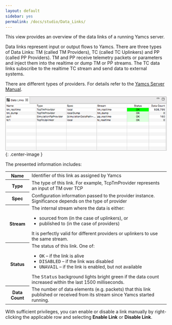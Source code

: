 ```yaml
---
layout: default
sidebar: yes
permalink: /docs/studio/Data_Links/
---
```


This view provides an overview of the data links of a running Yamcs server.

Data links represent input or output flows to Yamcs. There are three types of Data Links: TM (called TM Providers), TC (called TC Uplinkers) and PP (called PP Providers). TM and PP receive telemetry packets or parameters and inject them into the realtime or dump TM or PP streams. The TC data links subscribe to the realtime TC stream and send data to external systems.

There are different types of providers. For details refer to the [Yamcs Server Manual](/docs/server/).

![Data Links](/assets/studio/data-links.png){: .center-image }

The presented information includes:

<table class="inline">
    <tr>
        <th>Name</th>
        <td>Identifier of this link as assigned by Yamcs</td>
    </tr>
    <tr>
        <th>Type</th>
        <td>The type of this link. For example, TcpTmProvider represents an input of TM over TCP</td>
    </tr>
    <tr>
        <th>Spec</th>
        <td>Configuration information passed to the provider instance. Significance depends on the type of provider</td>
    </tr>
    <tr>
        <th>Stream</th>
        <td>
            The internal stream where the data is either:
            <ul>
                <li>sourced from (in the case of uplinkers), or</li>
                <li>published to (in the case of providers)</li>
            </ul>
            It is perfectly valid for different providers or uplinkers to use the same stream.
        </td>
    </tr>
    <tr>
        <th>Status</th>
        <td>
            The status of this link. One of:
            <ul>
                <li><tt>OK</tt> &ndash; if the link is alive</li>
                <li><tt>DISABLED</tt> &ndash; if the link was disabled</li>
                <li><tt>UNAVAIL</tt> &ndash; if the link is enabled, but not available</li>
            </ul>
            The <tt>Status</tt> background lights bright green if the data count increased within the last 1500 milliseconds. 
        </td>
    </tr>
    <tr>
        <th>Data Count</th>
        <td>
            The number of data elements (e.g. packets) that this link published or received from its stream since Yamcs started running.
        </td>
    </tr>
</table>

With sufficient privileges, you can enable or disable a link manually by right-clicking the applicable row and selecting **Enable Link** or **Disable Link**.
